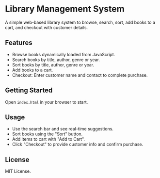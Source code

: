 # Library Management System

A simple web-based library system to browse, search, sort, add books to a cart, and checkout with customer details.

## Features

- Browse books dynamically loaded from JavaScript.
- Search books by title, author, genre or year.
- Sort books by title, author, genre or year.
- Add books to a cart.
- Checkout: Enter customer name and contact to complete purchase.

## Getting Started

Open `index.html` in your browser to start.

## Usage

- Use the search bar and see real-time suggestions.
- Sort books using the "Sort" button.
- Add items to cart with "Add to Cart".
- Click "Checkout" to provide customer info and confirm purchase.

## License

MIT License.
